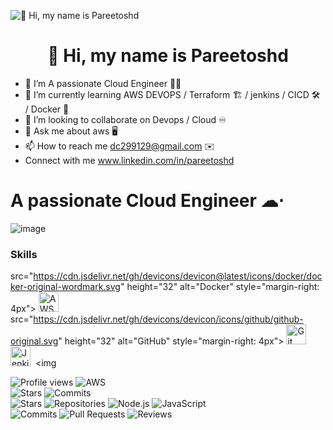 ![👋 Hi, my name is Pareetoshd](https://user-images.githubusercontent.com/10498744/210012254-234538ff-d198-48aa-8964-37e6fd45d227.gif)

<div id="toc">
  <ul align="center" style="list-style: none">
    <summary>
      <h1>
        👋 Hi, my name is Pareetoshd
      </h1>
    </summary>
  </ul>
</div>

- 👀 I’m A passionate Cloud Engineer 👨‍💼
- 🌱 I’m currently learning AWS DEVOPS / Terraform 🏗️ / jenkins / CICD 🛠️ / Docker 🐋
- 💞️ I’m looking to collaborate on Devops / Cloud ♾️
- 💬 Ask me about aws 🖥️
- 📫 How to reach me dc299129@gmail.com ✉️
- Connect with me www.linkedin.com/in/pareetoshd  


# A passionate Cloud Engineer ☁︎⋅
 
![image](https://github.com/user-attachments/assets/5871dabf-6f98-4bc5-b63f-aaccb4ba76ff)

**<h3 align="left">Skills</h3>**

src="https://cdn.jsdelivr.net/gh/devicons/devicon@latest/icons/docker/docker-original-wordmark.svg" height="32" alt="Docker" style="margin-right: 4px"> <img
src="https://cdn.jsdelivr.net/gh/devicons/devicon@latest/icons/amazonwebservices/amazonwebservices-original-wordmark.svg" height="32" alt="AWS" style="margin-right: 4px"></div>
src="https://cdn.jsdelivr.net/gh/devicons/devicon/icons/github/github-original.svg" height="32" alt="GitHub" style="margin-right: 4px"> <img 
src="https://cdn.jsdelivr.net/gh/devicons/devicon/icons/git/git-original.svg" height="32" alt="Git" style="margin-right: 4px"> <img 
src="https://cdn.jsdelivr.net/gh/devicons/devicon/icons/jenkins/jenkins-original.svg" height="32" alt="Jenkins" style="margin-right: 4px"> <img 


![Profile views](https://shields.io/badge/Profile%20views-134-indigo)               ![AWS](https://img.shields.io/badge/AWS-Active-orange)   
![Stars](https://img.shields.io/badge/Stars-1pt-FBCA04?style=oval-square)           ![Commits](https://img.shields.io/badge/Commits-26pt-BF5FFF?style=flat-square)         
![Stars](https://img.shields.io/badge/Stars-1pt-FBCA04?style=flat-rectangle)        ![Repositories](https://img.shields.io/badge/Repositories-8pt-00BFFF?style=flat-square)
![Node.js](https://img.shields.io/badge/Node.js-14.0.0-lilac)                       ![JavaScript](https://img.shields.io/badge/JavaScript-ES6-plum)  
![Commits](https://img.shields.io/badge/Commits-27pt-BF5FFF?style=flat-square)      ![Pull Requests](https://img.shields.io/badge/Pull%20Requests-Unknown-808080?style=flat-square)
![Reviews](https://img.shields.io/badge/Reviews-Unknown-808080?style=flat-oval) 

<!---
Pareetoshd/Pareetoshd is a ✨ special ✨ repository because its `README.md` (this file) appears on your GitHub profile.
You can click the Preview link to take a look at your changes.
--->

